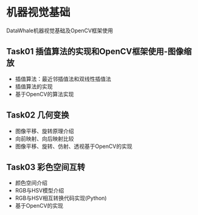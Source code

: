 # 机器视觉基础
DataWhale机器视觉基础及OpenCV框架使用
## Task01 插值算法的实现和OpenCV框架使用-图像缩放
- 插值算法：最近邻插值法和双线性插值法
- 插值算法的实现
- 基于OpenCV的算法实现

## Task02 几何变换
- 图像平移、旋转原理介绍
- 向前映射、向后映射比较
- 图像平移、旋转、仿射、透视基于OpenCV的实现

## Task03 彩色空间互转
- 颜色空间介绍
- RGB与HSV模型介绍
- RGB与HSV相互转换代码实现(Python)
- 基于OpenCV的实现
